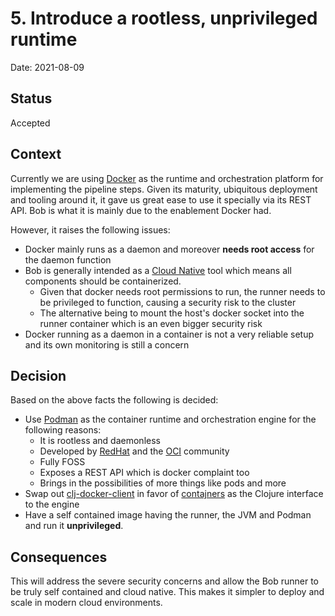 # 5. Introduce a rootless, unprivileged runtime

Date: 2021-08-09

## Status

Accepted

## Context

Currently we are using [Docker](https://www.docker.com/) as the runtime and orchestration platform for implementing the pipeline steps.
Given its maturity, ubiquitous deployment and tooling around it, it gave us great ease to use it specially via its REST API.
Bob is what it is mainly due to the enablement Docker had.

However, it raises the following issues:

- Docker mainly runs as a daemon and moreover **needs root access** for the daemon function
- Bob is generally intended as a [Cloud Native](https://en.wikipedia.org/wiki/Cloud_native_computing) tool which means all components should be containerized.
  - Given that docker needs root permissions to run, the runner needs to be privileged to function, causing a security risk to the cluster
  - The alternative being to mount the host's docker socket into the runner container which is an even bigger security risk
- Docker running as a daemon in a container is not a very reliable setup and its own monitoring is still a concern

## Decision

Based on the above facts the following is decided:

- Use [Podman](https://podman.io/) as the container runtime and orchestration engine for the following reasons:
  - It is rootless and daemonless
  - Developed by [RedHat](https://www.redhat.com/) and the [OCI](https://opencontainers.org/) community
  - Fully FOSS
  - Exposes a REST API which is docker complaint too
  - Brings in the possibilities of more things like pods and more
- Swap out [clj-docker-client](https://github.com/into-docker/clj-docker-client) in favor of [contajners](https://github.com/lispyclouds/contajners) as the Clojure interface to the engine
- Have a self contained image having the runner, the JVM and Podman and run it **unprivileged**.

## Consequences

This will address the severe security concerns and allow the Bob runner to be truly self contained and cloud native. This makes it simpler to deploy and scale in modern cloud environments.
